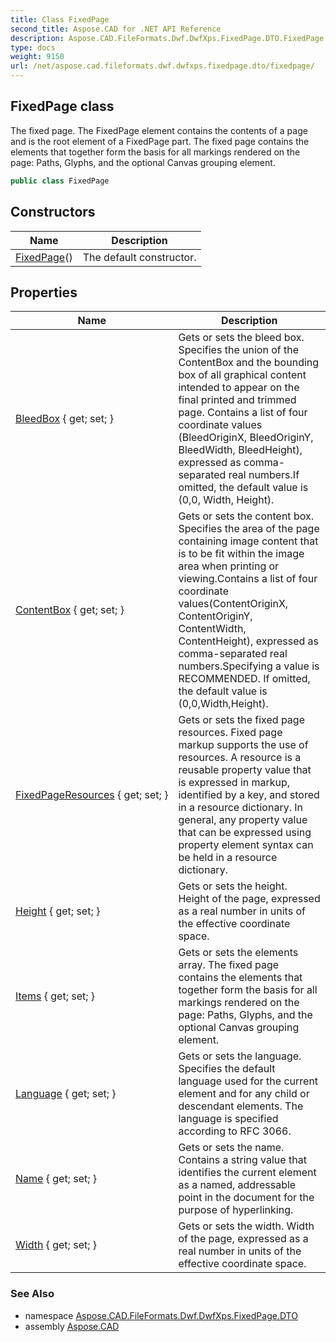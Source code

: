 ```yaml
---
title: Class FixedPage
second_title: Aspose.CAD for .NET API Reference
description: Aspose.CAD.FileFormats.Dwf.DwfXps.FixedPage.DTO.FixedPage class. The fixed page. The FixedPage element contains the contents of a page and is the root element of a FixedPage part. The fixed page contains the elements that together form the basis for all markings rendered on the page Paths Glyphs and the optional Canvas grouping element
type: docs
weight: 9150
url: /net/aspose.cad.fileformats.dwf.dwfxps.fixedpage.dto/fixedpage/
---
```

## FixedPage class

The fixed page. The FixedPage element contains the contents of a page and is the root element of a FixedPage part. The fixed page contains the elements that together form the basis for all markings rendered on the page: Paths, Glyphs, and the optional Canvas grouping element.

```csharp
public class FixedPage
```

## Constructors

| Name | Description |
| --- | --- |
| [FixedPage](fixedpage/)() | The default constructor. |

## Properties

| Name | Description |
| --- | --- |
| [BleedBox](../../aspose.cad.fileformats.dwf.dwfxps.fixedpage.dto/fixedpage/bleedbox/) { get; set; } | Gets or sets the bleed box. Specifies the union of the ContentBox and the bounding box of all graphical content intended to appear on the final printed and trimmed page. Contains a list of four coordinate values (BleedOriginX, BleedOriginY, BleedWidth, BleedHeight), expressed as comma-separated real numbers.If omitted, the default value is (0,0, Width, Height). |
| [ContentBox](../../aspose.cad.fileformats.dwf.dwfxps.fixedpage.dto/fixedpage/contentbox/) { get; set; } | Gets or sets the content box. Specifies the area of the page containing image content that is to be fit within the image area when printing or viewing.Contains a list of four coordinate values(ContentOriginX, ContentOriginY, ContentWidth, ContentHeight), expressed as comma-separated real numbers.Specifying a value is RECOMMENDED. If omitted, the default value is (0,0,Width,Height). |
| [FixedPageResources](../../aspose.cad.fileformats.dwf.dwfxps.fixedpage.dto/fixedpage/fixedpageresources/) { get; set; } | Gets or sets the fixed page resources. Fixed page markup supports the use of resources. A resource is a reusable property value that is expressed in markup, identified by a key, and stored in a resource dictionary. In general, any property value that can be expressed using property element syntax can be held in a resource dictionary. |
| [Height](../../aspose.cad.fileformats.dwf.dwfxps.fixedpage.dto/fixedpage/height/) { get; set; } | Gets or sets the height. Height of the page, expressed as a real number in units of the effective coordinate space. |
| [Items](../../aspose.cad.fileformats.dwf.dwfxps.fixedpage.dto/fixedpage/items/) { get; set; } | Gets or sets the elements array. The fixed page contains the elements that together form the basis for all markings rendered on the page: Paths, Glyphs, and the optional Canvas grouping element. |
| [Language](../../aspose.cad.fileformats.dwf.dwfxps.fixedpage.dto/fixedpage/language/) { get; set; } | Gets or sets the language. Specifies the default language used for the current element and for any child or descendant elements. The language is specified according to RFC 3066. |
| [Name](../../aspose.cad.fileformats.dwf.dwfxps.fixedpage.dto/fixedpage/name/) { get; set; } | Gets or sets the name. Contains a string value that identifies the current element as a named, addressable point in the document for the purpose of hyperlinking. |
| [Width](../../aspose.cad.fileformats.dwf.dwfxps.fixedpage.dto/fixedpage/width/) { get; set; } | Gets or sets the width. Width of the page, expressed as a real number in units of the effective coordinate space. |

### See Also

* namespace [Aspose.CAD.FileFormats.Dwf.DwfXps.FixedPage.DTO](../../aspose.cad.fileformats.dwf.dwfxps.fixedpage.dto/)
* assembly [Aspose.CAD](../../)


